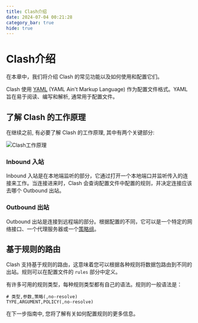 ```yaml
---
title: Clash介绍
date: 2024-07-04 00:21:28
category_bar: true
hide: true
---
```


# Clash介绍

在本章中，我们将介绍 Clash 的常见功能以及如何使用和配置它们。

Clash 使用 [YAML](https://yaml.org/) (YAML Ain't Markup Language) 作为配置文件格式。YAML 旨在易于阅读、编写和解析, 通常用于配置文件。

## 了解 Clash 的工作原理

在继续之前, 有必要了解 Clash 的工作原理, 其中有两个关键部分:

![Clash工作原理](https://blog-assets.qingyi-cdn.top/clash/常见功能介绍/1.png)

### Inbound 入站

Inbound 入站是在本地端监听的部分，它通过打开一个本地端口并监听传入的连接来工作。当连接进来时，Clash 会查询配置文件中配置的规则，并决定连接应该去哪个 Outbound 出站。

### Outbound 出站

Outbound 出站是连接到远程端的部分。根据配置的不同，它可以是一个特定的网络接口、一个代理服务器或一个[策略组]()。

## 基于规则的路由

Clash 支持基于规则的路由，这意味着您可以根据各种规则将数据包路由到不同的出站。规则可以在配置文件的 `rules` 部分中定义。

有许多可用的规则类型，每种规则类型都有自己的语法。规则的一般语法是：

```TEXT
# 类型,参数,策略(,no-resolve)
TYPE,ARGUMENT,POLICY(,no-resolve)
```

在下一步指南中, 您将了解有关如何配置规则的更多信息。
